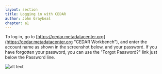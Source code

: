 ```yaml
---
layout: section
title: Logging in with CEDAR
author: John Graybeal
chapter: a1
---
```


To log in, go to [https://cedar.metadatacenter.org](https://cedar.metadatacenter.org "CEDAR Workbench"), and enter the account name as shown in the screenshot below, and your password. If you have forgotten your password, you can use the "Forgot Password?" link just below the Password line.

![alt text][login]

[login]: https://github.com/metadatacenter/cedar-manual/raw/master/docs/assets/imgs/create_account.png "Sample Log-in Screen"